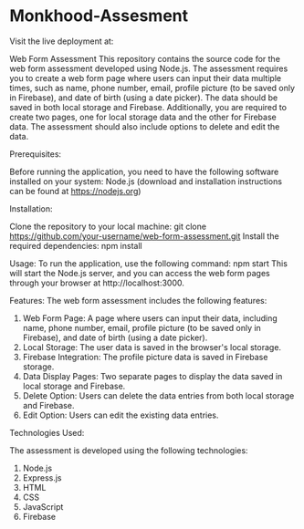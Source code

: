 # Monkhood-Assesment
Visit the live deployment at: 

Web Form Assessment
This repository contains the source code for the web form assessment developed using Node.js. The assessment requires you to create a web form page where users can input their data multiple times, such as name, phone number, email, profile picture (to be saved only in Firebase), and date of birth (using a date picker). The data should be saved in both local storage and Firebase. Additionally, you are required to create two pages, one for local storage data and the other for Firebase data. The assessment should also include options to delete and edit the data.

Prerequisites:

Before running the application, you need to have the following software installed on your system:
Node.js (download and installation instructions can be found at https://nodejs.org)

Installation:

Clone the repository to your local machine:
git clone https://github.com/your-username/web-form-assessment.git
Install the required dependencies:
npm install

Usage:
To run the application, use the following command:
npm start
This will start the Node.js server, and you can access the web form pages through your browser at http://localhost:3000.

Features:
The web form assessment includes the following features:
1. Web Form Page: A page where users can input their data, including name, phone number, email, profile picture (to be saved only in Firebase), and date of birth (using a date picker).
2. Local Storage: The user data is saved in the browser's local storage.
3. Firebase Integration: The profile picture data is saved in Firebase storage.
4. Data Display Pages: Two separate pages to display the data saved in local storage and Firebase.
5. Delete Option: Users can delete the data entries from both local storage and Firebase.
6. Edit Option: Users can edit the existing data entries.

Technologies Used:

The assessment is developed using the following technologies:
1. Node.js
2. Express.js
3. HTML
4. CSS
5. JavaScript
6. Firebase
